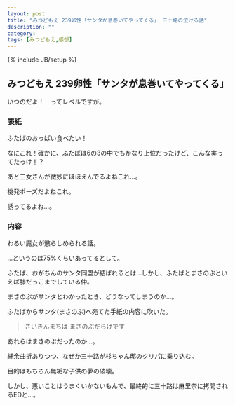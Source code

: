 ```yaml
---
layout: post
title: "みつどもえ 239卵性「サンタが息巻いてやってくる」 三十路の泣ける話"
description: ""
category: 
tags: [みつどもえ,感想]
---
```

{% include JB/setup %}

## みつどもえ 239卵性「サンタが息巻いてやってくる」

いつのだよ！　ってレベルですが。

### 表紙

ふたばのおっぱい食べたい！

なにこれ！確かに、ふたばは6の3の中でもかなり上位だったけど、こんな実ってたっけ！？

あと三女さんが微妙にほほえんでるよねこれ…。

挑発ポーズだよねこれ。

誘ってるよね…。

### 内容

わるい魔女が懲らしめられる話。

…というのは75%くらいあってるとして。

ふたば、おがちんのサンタ同盟が結ばれるとは…しかし、ふたばとまさのぶといえば膝だっこまでしている仲。

まさのぶがサンタとわかったとき、どうなってしまうのか…。

ふたばからサンタ(まさのぶ)へ宛てた手紙の内容に吹いた。

> さいきんまちは まさのぶだらけです

あれらはまさのぶだったのか…。

紆余曲折ありつつ、なぜか三十路が杉ちゃん邸のクリパに乗り込む。

目的はもちろん無垢な子供の夢の破壊。

しかし、悪いことはうまくいかないもんで、最終的に三十路は麻里奈に拷問されるEDと…。
